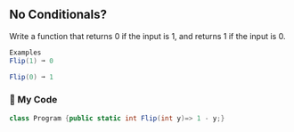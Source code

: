## No Conditionals?

Write a function that returns 0 if the input is 1, and returns 1 if the input is 0.
```c#
Examples
Flip(1) ➞ 0

Flip(0) ➞ 1
```
### 🌴 My Code
```c#
class Program {public static int Flip(int y)=> 1 - y;}
```
